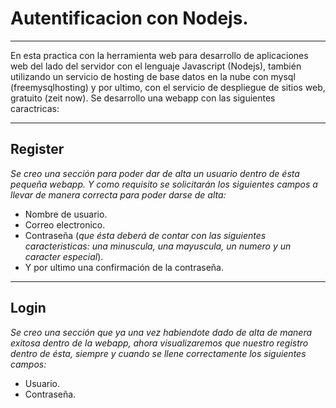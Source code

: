 # Autentificacion con Nodejs.
***
En esta practica con la herramienta web para desarrollo de aplicaciones web del lado del servidor con el lenguaje 
Javascript (Nodejs), también utilizando un servicio de hosting de base datos en la nube con mysql (freemysqlhosting) y por ultimo, con el servicio de despliegue de sitios web, gratuito (zeit now). Se desarrollo una webapp con las siguientes caractricas:

***

## Register

*Se creo una sección para poder dar de alta un usuario dentro de ésta pequeña webapp. Y como requisito se solicitarán los siguientes campos a llevar de manera correcta para poder darse de alta:*

* Nombre de usuario.
* Correo electronico.
* Contraseña (*que ésta deberá de contar con las siguientes caracteristicas: una minuscula, una mayuscula, un numero y un caracter especial*).
* Y por ultimo una confirmación de la contraseña.

***

## Login

*Se creo una sección que ya una vez habiendote dado de alta de manera exitosa dentro de la webapp, ahora visualizaremos que nuestro registro dentro de ésta, siempre y cuando se llene correctamente los siguientes campos:*

* Usuario.
* Contraseña.


